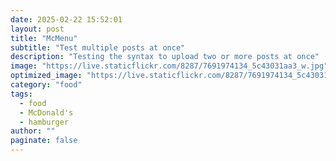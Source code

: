 ```yaml
---
date: 2025-02-22 15:52:01
layout: post
title: "McMenu"
subtitle: "Test multiple posts at once"
description: "Testing the syntax to upload two or more posts at once"
image: "https://live.staticflickr.com/8287/7691974134_5c43031aa3_w.jpg"
optimized_image: "https://live.staticflickr.com/8287/7691974134_5c43031aa3_w.jpg"
category: "food"
tags:
  - food
  - McDonald's
  - hamburger
author: ""
paginate: false
---
```

